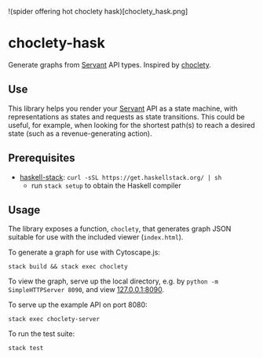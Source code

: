 !(spider offering hot choclety hask)[choclety_hask.png]

# choclety-hask

Generate graphs from [Servant](http://haskell-servant.readthedocs.io) API types.
Inspired by [choclety](https://github.com/mooreniemi/choclety).

## Use

This library helps you render
your [Servant](http://haskell-servant.readthedocs.io) API as a state machine,
with representations as states and requests as state transitions. This could be
useful, for example, when looking for the shortest path(s) to reach a desired
state (such as a revenue-generating action).

## Prerequisites
- [haskell-stack](https://www.haskellstack.org/): `curl -sSL https://get.haskellstack.org/ | sh`
    - run `stack setup` to obtain the Haskell compiler

## Usage

The library exposes a function, `choclety`, that generates graph JSON suitable
for use with the included viewer (`index.html`).

To generate a graph for use with Cytoscape.js:

`stack build && stack exec choclety`

To view the graph, serve up the local directory, e.g. by `python -m SimpleHTTPServer 8090`, and view [127.0.0.1:8090](http://127.0.0.1:8090).

To serve up the example API on port 8080:

`stack exec choclety-server`

To run the test suite:

`stack test`
